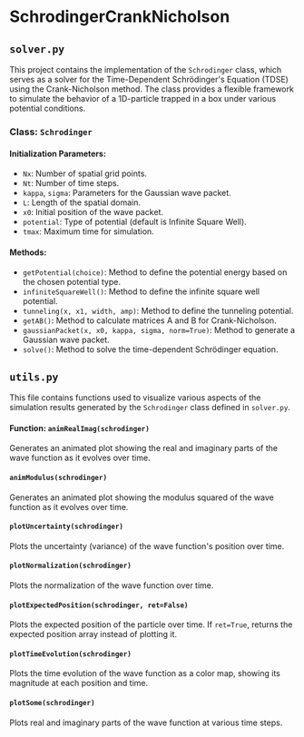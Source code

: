 # SchrodingerCrankNicholson

## `solver.py`
This project contains the implementation of the `Schrodinger` class, which serves as a solver for the Time-Dependent Schrödinger's Equation (TDSE) using the Crank-Nicholson method. The class provides a flexible framework to simulate the behavior of a 1D-particle trapped in a box under various potential conditions.

### Class: `Schrodinger`

#### Initialization Parameters:
- `Nx`: Number of spatial grid points.
- `Nt`: Number of time steps.
- `kappa`, `sigma`: Parameters for the Gaussian wave packet.
- `L`: Length of the spatial domain.
- `x0`: Initial position of the wave packet.
- `potential`: Type of potential (default is Infinite Square Well).
- `tmax`: Maximum time for simulation.

#### Methods:
- `getPotential(choice)`: Method to define the potential energy based on the chosen potential type.
- `infiniteSquareWell()`: Method to define the infinite square well potential.
- `tunneling(x, x1, width, amp)`: Method to define the tunneling potential.
- `getAB()`: Method to calculate matrices A and B for Crank-Nicholson.
- `gaussianPacket(x, x0, kappa, sigma, norm=True)`: Method to generate a Gaussian wave packet.
- `solve()`: Method to solve the time-dependent Schrödinger equation.

## `utils.py`

This file contains functions used to visualize various aspects of the simulation results generated by the `Schrodinger` class defined in `solver.py`.

#### Function: `animRealImag(schrodinger)`

Generates an animated plot showing the real and imaginary parts of the wave function as it evolves over time.

#### `animModulus(schrodinger)`

Generates an animated plot showing the modulus squared of the wave function as it evolves over time.

####  `plotUncertainty(schrodinger)`

Plots the uncertainty (variance) of the wave function's position over time.

#### `plotNormalization(schrodinger)`

Plots the normalization of the wave function over time.

#### `plotExpectedPosition(schrodinger, ret=False)`

Plots the expected position of the particle over time. If `ret=True`, returns the expected position array instead of plotting it.

#### `plotTimeEvolution(schrodinger)`

Plots the time evolution of the wave function as a color map, showing its magnitude at each position and time.

#### `plotSome(schrodinger)`

Plots real and imaginary parts of the wave function at various time steps.


